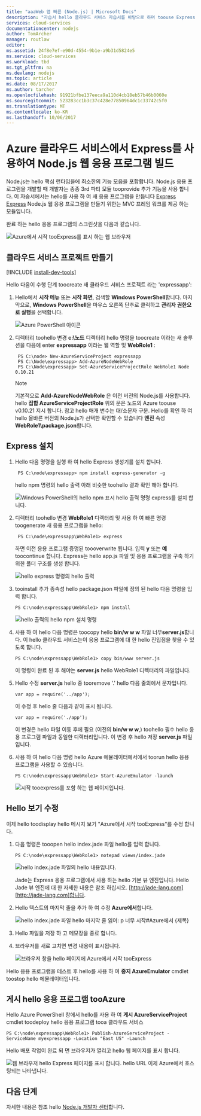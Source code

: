```yaml
---
title: "aaaWeb 앱 빠른 (Node.js) | Microsoft Docs"
description: "자습서 hello 클라우드 서비스 자습서를 바탕으로 하며 toouse Express 모듈 hello 하는 방법을 보여 줍니다.입니다."
services: cloud-services
documentationcenter: nodejs
author: TomArcher
manager: routlaw
editor: 
ms.assetid: 24f8e7ef-e90d-4554-9b1e-a9b31d5824e5
ms.service: cloud-services
ms.workload: tbd
ms.tgt_pltfrm: na
ms.devlang: nodejs
ms.topic: article
ms.date: 08/17/2017
ms.author: tarcher
ms.openlocfilehash: 91921bfbe137eeca9a110d4cb18eb57b46b0060e
ms.sourcegitcommit: 523283cc1b3c37c428e77850964dc1c33742c5f0
ms.translationtype: MT
ms.contentlocale: ko-KR
ms.lasthandoff: 10/06/2017
---
```

# <a name="build-a-nodejs-web-application-using-express-on-an-azure-cloud-service"></a>Azure 클라우드 서비스에서 Express를 사용하여 Node.js 웹 응용 프로그램 빌드
Node.js는 hello 핵심 런타임을에 최소한의 기능 모음을 포함합니다.
Node.js 응용 프로그램을 개발할 때 개발자는 종종 3rd 파티 모듈 tooprovide 추가 기능을 사용 합니다. 이 자습서에서는 hello를 사용 하 여 새 응용 프로그램을 만듭니다 [Express] [ Express] Node.js 웹 응용 프로그램을 만들기 위한는 MVC 프레임 워크를 제공 하는 모듈입니다.

완료 하는 hello 응용 프로그램의 스크린샷을 다음과 같습니다.

![Azure에서 시작 tooExpress를 표시 하는 웹 브라우저](./media/cloud-services-nodejs-develop-deploy-express-app/node36.png)

## <a name="create-a-cloud-service-project"></a>클라우드 서비스 프로젝트 만들기
[!INCLUDE [install-dev-tools](../../includes/install-dev-tools.md)]

Hello 다음이 수행 단계 toocreate 새 클라우드 서비스 프로젝트 라는 'expressapp':

1. Hello에서 **시작 메뉴** 또는 **시작 화면**, 검색할 **Windows PowerShell**합니다. 마지막으로, **Windows PowerShell**을 마우스 오른쪽 단추로 클릭하고 **관리자 권한으로 실행**을 선택합니다.
   
    ![Azure PowerShell 아이콘](./media/cloud-services-nodejs-develop-deploy-express-app/azure-powershell-start.png)
2. 디렉터리 toohello 변경 **c:\\노드** 디렉터리 hello 명령을 toocreate 이라는 새 솔루션을 다음에 enter **expressapp** 이라는 웹 역할 및 **WebRole1** :
   
        PS C:\node> New-AzureServiceProject expressapp
        PS C:\Node\expressapp> Add-AzureNodeWebRole
        PS C:\Node\expressapp> Set-AzureServiceProjectRole WebRole1 Node 0.10.21
   
    > [!NOTE]
    > 기본적으로 **Add-AzureNodeWebRole** 은 이전 버전의 Node.js를 사용합니다. hello **집합 AzureServiceProjectRole** 위의 문은 노드의 Azure toouse v0.10.21 지시 합니다.  참고 hello 매개 변수는 대/소문자 구분.  Hello를 확인 하 여 hello 올바른 버전의 Node.js가 선택한 확인할 수 있습니다 **엔진** 속성 **WebRole1\package.json**합니다.
    > 
    > 

## <a name="install-express"></a>Express 설치
1. Hello 다음 명령을 실행 하 여 hello Express 생성기를 설치 합니다.
   
        PS C:\node\expressapp> npm install express-generator -g
   
    hello npm 명령의 hello 출력 아래 비슷한 toohello 결과 확인 해야 합니다. 
   
    ![Windows PowerShell의 hello npm 표시 hello 출력 명령 express를 설치 합니다.](./media/cloud-services-nodejs-develop-deploy-express-app/express-g.png)
2. 디렉터리 toohello 변경 **WebRole1** 디렉터리 및 사용 하 여 빠른 명령 toogenerate 새 응용 프로그램을 hello:
   
        PS C:\node\expressapp\WebRole1> express
   
    하면 이전 응용 프로그램 증명된 toooverwrite 됩니다. 입력 **y** 또는 **예** toocontinue 합니다. Express는 hello app.js 파일 및 응용 프로그램을 구축 하기 위한 폴더 구조를 생성 합니다.
   
    ![hello express 명령의 hello 출력](./media/cloud-services-nodejs-develop-deploy-express-app/node23.png)
3. tooinstall 추가 종속성 hello package.json 파일에 정의 된 hello 다음 명령을 입력 합니다.
   
       PS C:\node\expressapp\WebRole1> npm install
   
   ![hello 출력의 hello npm 설치 명령](./media/cloud-services-nodejs-develop-deploy-express-app/node26.png)
4. 사용 하 여 hello 다음 명령은 toocopy hello **bin/w w w** 파일 너무**server.js**합니다. 이 hello 클라우드 서비스는이 응용 프로그램에 대 한 hello 진입점을 찾을 수 있도록 합니다.
   
       PS C:\node\expressapp\WebRole1> copy bin/www server.js
   
   이 명령이 완료 된 후 해야는 **server.js** hello WebRole1 디렉터리의 파일입니다.
5. Hello 수정 **server.js** hello 중 tooremove '.' hello 다음 줄의에서 문자입니다.
   
       var app = require('../app');
   
   이 수정 후 hello 줄 다음과 같이 표시 됩니다.
   
       var app = require('./app');
   
   이 변경은 hello 파일 이동 후에 필요 (이전의 **bin/w w w**,) toohello 필수 hello 응용 프로그램 파일과 동일한 디렉터리입니다. 이 변경 후 hello 저장 **server.js** 파일입니다.
6. 사용 하 여 hello 다음 명령 hello Azure 에뮬레이터에서에서 toorun hello 응용 프로그램을 사용할 수 있습니다.
   
       PS C:\node\expressapp\WebRole1> Start-AzureEmulator -launch
   
    ![시작 tooexpress를 포함 하는 웹 페이지입니다.](./media/cloud-services-nodejs-develop-deploy-express-app/node28.png)

## <a name="modifying-hello-view"></a>Hello 보기 수정
이제 hello toodisplay hello 메시지 보기 "Azure에서 시작 tooExpress"를 수정 합니다.

1. 다음 명령은 tooopen hello index.jade 파일 hello를 입력 합니다.
   
       PS C:\node\expressapp\WebRole1> notepad views/index.jade
   
   ![hello index.jade 파일의 hello 내용입니다.](./media/cloud-services-nodejs-develop-deploy-express-app/getting-started-19.png)
   
   Jade는 Express 응용 프로그램에서 사용 하는 hello 기본 뷰 엔진입니다. Hello Jade 뷰 엔진에 대 한 자세한 내용은 참조 하십시오. [http://jade-lang.com][http://jade-lang.com]합니다.
2. Hello 텍스트의 마지막 줄을 추가 하 여 수정 **Azure에서**합니다.
   
   ![hello index.jade 파일 hello 마지막 줄 읽어: p 너무 시작\#Azure에서 {제목}](./media/cloud-services-nodejs-develop-deploy-express-app/node31.png)
3. Hello 파일을 저장 하 고 메모장을 종료 합니다.
4. 브라우저를 새로 고치면 변경 내용이 표시됩니다.
   
   ![브라우저 창을 hello 페이지에 Azure에서 시작 tooExpress](./media/cloud-services-nodejs-develop-deploy-express-app/node32.png)

Hello 응용 프로그램을 테스트 후 hello를 사용 하 여 **중지 AzureEmulator** cmdlet toostop hello 에뮬레이터입니다.

## <a name="publishing-hello-application-tooazure"></a>게시 hello 응용 프로그램 tooAzure
Hello Azure PowerShell 창에서 hello를 사용 하 여 **게시 AzureServiceProject** cmdlet toodeploy hello 응용 프로그램 tooa 클라우드 서비스

    PS C:\node\expressapp\WebRole1> Publish-AzureServiceProject -ServiceName myexpressapp -Location "East US" -Launch

Hello 배포 작업이 완료 되 면 브라우저가 열리고 hello 웹 페이지를 표시 합니다.

![웹 브라우저 hello Express 페이지를 표시 합니다. hello URL 이제 Azure에서 호스팅되는 나타냅니다.](./media/cloud-services-nodejs-develop-deploy-express-app/node36.png)

## <a name="next-steps"></a>다음 단계
자세한 내용은 참조 hello [Node.js 개발자 센터](/develop/nodejs/)합니다.

[Node.js Web Application]: http://www.windowsazure.com/develop/nodejs/tutorials/getting-started/
[Express]: http://expressjs.com/
[http://jade-lang.com]: http://jade-lang.com


